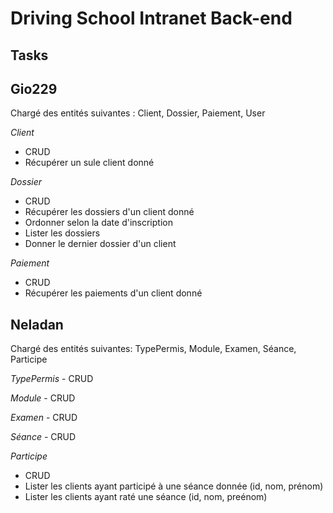 # Driving School Intranet Back-end

## Tasks

## Gio229

Chargé des entités suivantes : Client, Dossier, Paiement, User

*Client*
 - CRUD
 - Récupérer un sule client donné 

 *Dossier*
- CRUD
- Récupérer les dossiers d'un client donné
 - Ordonner selon la date d'inscription
- Lister les dossiers 
 - Donner le dernier dossier d'un client

 *Paiement* 
 - CRUD
 - Récupérer les paiements d'un client donné



## Neladan

 Chargé des entités suivantes: TypePermis, Module, Examen, Séance, Participe

*TypePermis*
    - CRUD

*Module*
    - CRUD

 *Examen*
    - CRUD

 *Séance*
    - CRUD

 *Participe*  
 - CRUD
 - Lister les clients ayant participé à une séance donnée (id, nom, prénom)
 - Lister les clients ayant raté une séance (id, nom, preénom)
